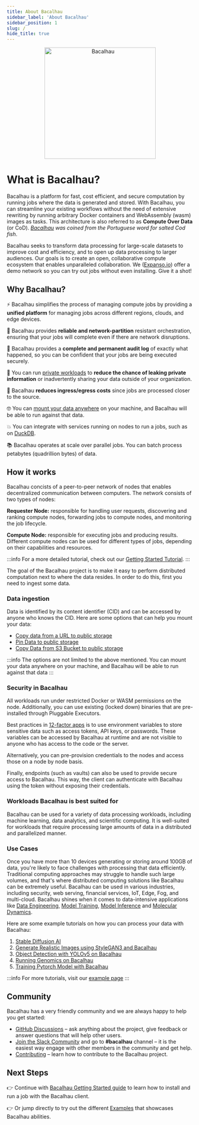 ```yaml
---
title: About Bacalhau
sidebar_label: 'About Bacalhau'
sidebar_position: 1
slug: /
hide_title: true
---
```


<p align="center">
<img src="img/logo/Bacalhau-horizontal.svg" alt="Bacalhau" width="300" />
</p>

# What is Bacalhau?

Bacalhau is a platform for fast, cost efficient, and secure computation by running jobs where the data is generated and stored. With Bacalhau, you can streamline your existing workflows without the need of extensive rewriting by running arbitrary Docker containers and WebAssembly (wasm) images as tasks. This architecture is also referred to as **Compute Over Data** (or CoD). _[Bacalhau](https://translate.google.com/?sl=pt&tl=en&text=bacalhau&op=translate) was coined from the Portuguese word for salted Cod fish_.

Bacalhau seeks to transform data processing for large-scale datasets to improve cost and efficiency, and to open up data processing to larger audiences. Our goals is to create an open, collaborative compute ecosystem that enables unparalleled collaboration. We ([Expanso.io](https://expanso.io)) offer a demo network so you can try out jobs without even installing. Give it a shot!

## Why Bacalhau?

⚡️ Bacalhau simplifies the process of managing compute jobs by providing a **unified platform** for managing jobs across different regions, clouds, and edge devices.

🤝 Bacalhau provides **reliable and network-partition** resistant orchestration, ensuring that your jobs will complete even if there are network disruptions.

🚨 Bacalhau provides a **complete and permanent audit log** of exactly what happened, so you can be confident that your jobs are being executed securely.

🔐 You can run [private workloads](/setting-up/networking-instructions/private-cluster) to **reduce the chance of leaking private information** or inadvertently sharing your data outside of your organization.

💸 Bacalhau **reduces ingress/egress costs** since jobs are processed closer to the source.

🤓 You can [mount your data anywhere](https://docs.bacalhau.org/#how-it-works) on your machine, and Bacalhau will be able to run against that data.

💥 You can integrate with services running on nodes to run a jobs, such as on [DuckDB](https://docs.bacalhau.org/examples/data-engineering/DuckDB/).

📚 Bacalhau operates at scale over parallel jobs. You can batch process petabytes (quadrillion bytes) of data.

## How it works

Bacalhau concists of a peer-to-peer network of nodes that enables decentralized communication between computers. The network consists of two types of nodes:  

  **Requester Node:** responsible for handling user requests, discovering and ranking compute nodes, forwarding jobs to compute nodes, and monitoring the job lifecycle.  

  **Compute Node:** responsible for executing jobs and producing results. Different compute nodes can be used for different types of jobs, depending on their capabilities and resources.

:::info
For a more detailed tutorial, check out our [Getting Started Tutorial](https://docs.bacalhau.org/getting-started/installation).
:::

The goal of the Bacalhau project is to make it easy to perform distributed computation next to where the data resides. In order to do this, first you need to ingest some data.

### Data ingestion
Data is identified by its content identifier (CID) and can be accessed by anyone who knows the CID. Here are some options that can help you mount your data:

- [Copy data from a URL to public storage](/setting-up/data-ingestion/from-url)
- [Pin Data to public storage](/setting-up/data-ingestion/pin)
- [Copy Data from S3 Bucket to public storage](/setting-up/data-ingestion/s3)

:::info
The options are not limited to the above mentioned. You can mount your data anywhere on your machine, and Bacalhau will be able to run against that data
:::

### Security in Bacalhau
All workloads run under restricted Docker or WASM permissions on the node. Additionally, you can use existing (locked down) binaries that are pre-installed through Pluggable Executors.

Best practices in [12-factor apps](https://12factor.net/) is to use environment variables to store sensitive data such as access tokens, API keys, or passwords. These variables can be accessed by Bacalhau at runtime and are not visible to anyone who has access to the code or the server.

Alternatively, you can pre-provision credentials to the nodes and access those on a node by node basis.

Finally, endpoints (such as vaults) can also be used to provide secure access to Bacalhau. This way, the client can authenticate with Bacalhau using the token without exposing their credentials.

### Workloads Bacalhau is best suited for
Bacalhau can be used for a variety of data processing workloads, including machine learning, data analytics, and scientific computing. It is well-suited for workloads that require processing large amounts of data in a distributed and parallelized manner.

### Use Cases
Once you have more than 10 devices generating or storing around 100GB of data, you're likely to face challenges with processing that data efficiently. Traditional computing approaches may struggle to handle such large volumes, and that's where distributed computing solutions like Bacalhau can be extremely useful. Bacalhau can be used in various industries, including security, web serving, financial services, IoT, Edge, Fog, and multi-cloud. Bacalhau shines when it comes to data-intensive applications like [Data Engineering](./category/data-engineering), [Model Training](./category/model-training/), [Model Inference](./category/model-inference/) and [Molecular Dynamics](./category/molecular-dynamics/).

Here are some example tutorials on how you can process your data with Bacalhau:
1. [Stable Diffusion AI](/examples/model-inference/stable-diffusion-gpu/)
1. [Generate Realistic Images using StyleGAN3 and Bacalhau](/examples/model-inference/StyleGAN3/)
1. [Object Detection with YOLOv5 on Bacalhau](/examples/model-inference/object-detection-yolo5/)
1. [Running Genomics on Bacalhau](/examples/molecular-dynamics/Genomics/)
1. [Training Pytorch Model with Bacalhau](/examples/model-training/Training-Pytorch-Model/)

:::info
For more tutorials, visit our [example page](https://docs.bacalhau.org/examples/)
:::

## Community

Bacalhau has a very friendly community and we are always happy to help you get started:

- [GitHub Discussions](https://github.com/bacalhau-project/bacalhau/discussions) – ask anything about the project, give feedback or answer questions that will help other users.
- [Join the Slack Community](https://bit.ly/bacalhau-project-slack) and go to **#bacalhau** channel – it is the easiest way engage with other members in the community and get help.
- [Contributing](https://docs.bacalhau.org/community/ways-to-contribute) – learn how to contribute to the Bacalhau project.

## Next Steps

👉 Continue with [Bacalhau Getting Started guide](https://docs.bacalhau.org/getting-started/installation) to learn how to install and run a job with the Bacalhau client.

👉 Or jump directly to try out the different [Examples](/docs/examples/index.md) that showcases Bacalhau abilities.
